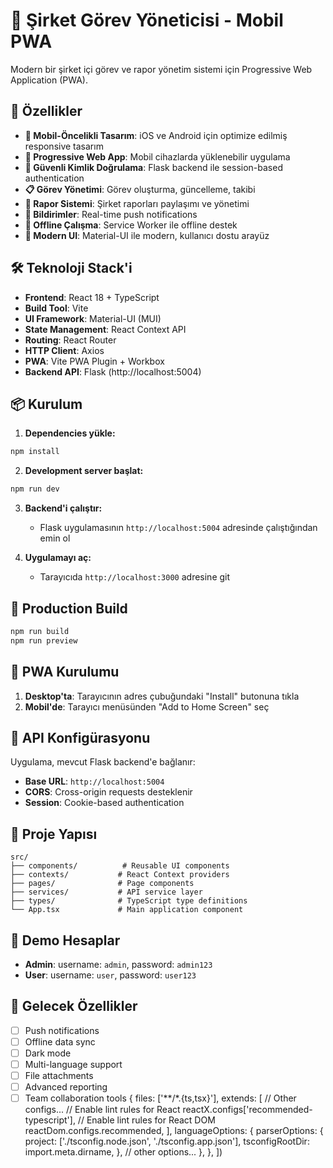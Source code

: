 # 📱 Şirket Görev Yöneticisi - Mobil PWA

Modern bir şirket içi görev ve rapor yönetim sistemi için Progressive Web Application (PWA).

## 🚀 Özellikler

- **📱 Mobil-Öncelikli Tasarım**: iOS ve Android için optimize edilmiş responsive tasarım
- **🔄 Progressive Web App**: Mobil cihazlarda yüklenebilir uygulama
- **🔐 Güvenli Kimlik Doğrulama**: Flask backend ile session-based authentication
- **📋 Görev Yönetimi**: Görev oluşturma, güncelleme, takibi
- **📄 Rapor Sistemi**: Şirket raporları paylaşımı ve yönetimi
- **🔔 Bildirimler**: Real-time push notifications
- **📱 Offline Çalışma**: Service Worker ile offline destek
- **🎨 Modern UI**: Material-UI ile modern, kullanıcı dostu arayüz

## 🛠️ Teknoloji Stack'i

- **Frontend**: React 18 + TypeScript
- **Build Tool**: Vite
- **UI Framework**: Material-UI (MUI)
- **State Management**: React Context API
- **Routing**: React Router
- **HTTP Client**: Axios
- **PWA**: Vite PWA Plugin + Workbox
- **Backend API**: Flask (http://localhost:5004)

## 📦 Kurulum

1. **Dependencies yükle:**
```bash
npm install
```

2. **Development server başlat:**
```bash
npm run dev
```

3. **Backend'i çalıştır:**
   - Flask uygulamasının `http://localhost:5004` adresinde çalıştığından emin ol

4. **Uygulamayı aç:**
   - Tarayıcıda `http://localhost:3000` adresine git

## 🚀 Production Build

```bash
npm run build
npm run preview
```

## 📱 PWA Kurulumu

1. **Desktop'ta**: Tarayıcının adres çubuğundaki "Install" butonuna tıkla
2. **Mobil'de**: Tarayıcı menüsünden "Add to Home Screen" seç

## 🔧 API Konfigürasyonu

Uygulama, mevcut Flask backend'e bağlanır:
- **Base URL**: `http://localhost:5004`
- **CORS**: Cross-origin requests desteklenir
- **Session**: Cookie-based authentication

## 📁 Proje Yapısı

```
src/
├── components/          # Reusable UI components
├── contexts/           # React Context providers
├── pages/              # Page components
├── services/           # API service layer
├── types/              # TypeScript type definitions
└── App.tsx             # Main application component
```

## 🔐 Demo Hesaplar

- **Admin**: username: `admin`, password: `admin123`
- **User**: username: `user`, password: `user123`

## 🌟 Gelecek Özellikler

- [ ] Push notifications
- [ ] Offline data sync
- [ ] Dark mode
- [ ] Multi-language support
- [ ] File attachments
- [ ] Advanced reporting
- [ ] Team collaboration tools
  {
    files: ['**/*.{ts,tsx}'],
    extends: [
      // Other configs...
      // Enable lint rules for React
      reactX.configs['recommended-typescript'],
      // Enable lint rules for React DOM
      reactDom.configs.recommended,
    ],
    languageOptions: {
      parserOptions: {
        project: ['./tsconfig.node.json', './tsconfig.app.json'],
        tsconfigRootDir: import.meta.dirname,
      },
      // other options...
    },
  },
])
```
